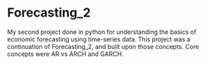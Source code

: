 # Forecasting_2
My second project done in python for understanding the basics of economic forecasting using time-series data. This project was a continuation of Forecasting_2, and built upon those concepts. Core concepts were AR vs ARCH and GARCH.
